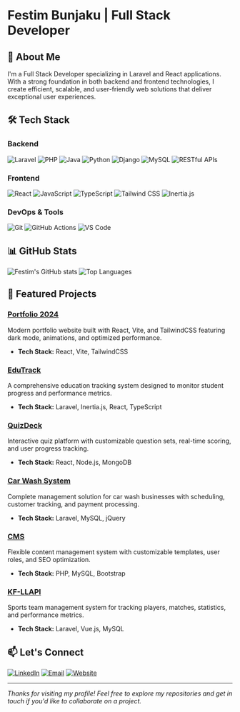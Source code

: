 # Festim Bunjaku | Full Stack Developer

## 👋 About Me
I'm a Full Stack Developer specializing in Laravel and React applications. With a strong foundation in both backend and frontend technologies, I create efficient, scalable, and user-friendly web solutions that deliver exceptional user experiences.

## 🛠️ Tech Stack

### Backend
![Laravel](https://img.shields.io/badge/-Laravel-FF2D20?style=flat-square&logo=laravel&logoColor=white)
![PHP](https://img.shields.io/badge/-PHP-777BB4?style=flat-square&logo=php&logoColor=white)
![Java](https://img.shields.io/badge/-Java-007396?style=flat-square&logo=java&logoColor=white)
![Python](https://img.shields.io/badge/-Python-3776AB?style=flat-square&logo=python&logoColor=white)
![Django](https://img.shields.io/badge/-Django-092E20?style=flat-square&logo=django&logoColor=white)
![MySQL](https://img.shields.io/badge/-MySQL-4479A1?style=flat-square&logo=mysql&logoColor=white)
![RESTful APIs](https://img.shields.io/badge/-RESTful%20APIs-009688?style=flat-square&logo=fastapi&logoColor=white)

### Frontend
![React](https://img.shields.io/badge/-React-61DAFB?style=flat-square&logo=react&logoColor=black)
![JavaScript](https://img.shields.io/badge/-JavaScript-F7DF1E?style=flat-square&logo=javascript&logoColor=black)
![TypeScript](https://img.shields.io/badge/-TypeScript-3178C6?style=flat-square&logo=typescript&logoColor=white)
![Tailwind CSS](https://img.shields.io/badge/-Tailwind%20CSS-38B2AC?style=flat-square&logo=tailwind-css&logoColor=white)
![Inertia.js](https://img.shields.io/badge/-Inertia.js-6c68ff?style=flat-square&logo=inertia&logoColor=white)

### DevOps & Tools
![Git](https://img.shields.io/badge/-Git-F05032?style=flat-square&logo=git&logoColor=white)
![GitHub Actions](https://img.shields.io/badge/-GitHub%20Actions-2088FF?style=flat-square&logo=github-actions&logoColor=white)
![VS Code](https://img.shields.io/badge/-VS%20Code-007ACC?style=flat-square&logo=visual-studio-code&logoColor=white)

## 📊 GitHub Stats
![Festim's GitHub stats](https://github-readme-stats.vercel.app/api?username=festimbunjaku&show_icons=true&theme=tokyonight)
![Top Languages](https://github-readme-stats.vercel.app/api/top-langs/?username=festimbunjaku&layout=compact&theme=tokyonight)

## 🚀 Featured Projects

### [Portfolio 2024](https://github.com/festimbunjaku/portfolio-2024)
Modern portfolio website built with React, Vite, and TailwindCSS featuring dark mode, animations, and optimized performance.
- **Tech Stack:** React, Vite, TailwindCSS

### [EduTrack](https://github.com/festimbunjaku/EduTrack)
A comprehensive education tracking system designed to monitor student progress and performance metrics.
- **Tech Stack:** Laravel, Inertia.js, React, TypeScript

### [QuizDeck](https://github.com/festimbunjaku/quizdeck)
Interactive quiz platform with customizable question sets, real-time scoring, and user progress tracking.
- **Tech Stack:** React, Node.js, MongoDB

### [Car Wash System](https://github.com/festimbunjaku/car-wash-system)
Complete management solution for car wash businesses with scheduling, customer tracking, and payment processing.
- **Tech Stack:** Laravel, MySQL, jQuery

### [CMS](https://github.com/festimbunjaku/CMS)
Flexible content management system with customizable templates, user roles, and SEO optimization.
- **Tech Stack:** PHP, MySQL, Bootstrap

### [KF-LLAPI](https://github.com/festimbunjaku/KF-LLAPI)
Sports team management system for tracking players, matches, statistics, and performance metrics.
- **Tech Stack:** Laravel, Vue.js, MySQL

## 📫 Let's Connect
[![LinkedIn](https://img.shields.io/badge/-LinkedIn-0A66C2?style=flat-square&logo=linkedin&logoColor=white)](https://linkedin.com/in/YOUR-LINKEDIN)
[![Email](https://img.shields.io/badge/-Email-D14836?style=flat-square&logo=gmail&logoColor=white)](mailto:YOUR-EMAIL)
[![Website](https://img.shields.io/badge/-Portfolio-000000?style=flat-square&logo=vercel&logoColor=white)](https://YOUR-PORTFOLIO)

---

*Thanks for visiting my profile! Feel free to explore my repositories and get in touch if you'd like to collaborate on a project.*
